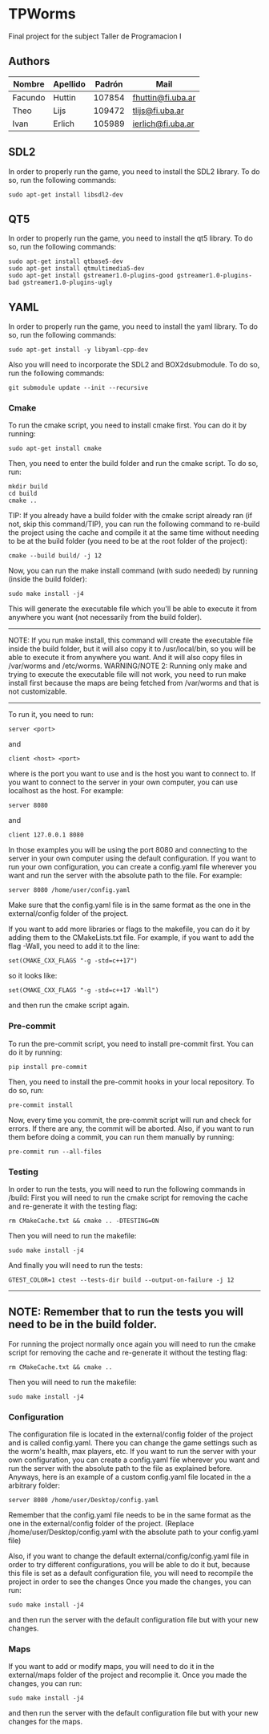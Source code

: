 # TPWorms
Final project for the subject Taller de Programacion I

## Authors
| Nombre | Apellido | Padrón | Mail                |
| ------ | -------- | ------ | ------------------- |
| Facundo  | Huttin | 107854 | fhuttin@fi.uba.ar |
| Theo | Lijs | 109472 | tlijs@fi.uba.ar |
| Ivan | Erlich | 105989 | ierlich@fi.uba.ar |

## SDL2
In order to properly run the game, you need to install the SDL2 library. To do so, run the following commands:
```
sudo apt-get install libsdl2-dev
```

## QT5
In order to properly run the game, you need to install the qt5 library. To do so, run the following commands:
```
sudo apt-get install qtbase5-dev
sudo apt-get install qtmultimedia5-dev
sudo apt-get install gstreamer1.0-plugins-good gstreamer1.0-plugins-bad gstreamer1.0-plugins-ugly
```

## YAML
In order to properly run the game, you need to install the yaml library. To do so, run the following commands:
```
sudo apt-get install -y libyaml-cpp-dev
```

Also you will need to incorporate the SDL2 and BOX2dsubmodule. To do so, run the following commands:
```
git submodule update --init --recursive
```


### Cmake
To run the cmake script, you need to install cmake first. You can do it by running:
```
sudo apt-get install cmake
```
Then, you need to enter the build folder and run the cmake script. To do so, run:
```
mkdir build
cd build
cmake ..
```
TIP: If you already have a build folder with the cmake script already ran (if not, skip this command/TIP), you can run the 
following command to re-build the project using the cache and compile it at the same time without
needing to be at the build folder (you need to be at the root folder of the project):
```
cmake --build build/ -j 12
```
Now, you can run the make install command (with sudo needed) by running (inside the build folder):
```
sudo make install -j4
```
This will generate the executable file which you'll be able to execute it from anywhere you want (not necessarily from the build folder).


-----------------
NOTE: If you run make install, this command will create the executable file inside the build folder, but it will also copy it to /usr/local/bin, so you will be able to execute it from anywhere you want. And it will also copy files in /var/worms and /etc/worms.
WARNING/NOTE 2: Running only make and trying to execute the executable file will not work, you need to run make install first because the maps are being fetched from /var/worms and that is not customizable.

-----------------

To run it, you need to run:
```
server <port>
```
and
```
client <host> <port>
```
where <port> is the port you want to use and <host> is the host you want to connect to. If you want to connect to the server in your own computer, you can use localhost as the host. For example:
```
server 8080
```
and
```
client 127.0.0.1 8080
```
In those examples you will be using the port 8080 and connecting to the server in your own computer using the default configuration.
If you want to run your own configuration, you can create a config.yaml file wherever you want and run the server with the absolute path to the file. For example:
```
server 8080 /home/user/config.yaml
```
Make sure that the config.yaml file is in the same format as the one in the external/config folder of the project.

If you want to add more libraries or flags to the makefile, you can do it by adding them to the CMakeLists.txt file. For example, if you want to add the flag -Wall, you need to add it to the line:
```
set(CMAKE_CXX_FLAGS "-g -std=c++17")
```
so it looks like:
```
set(CMAKE_CXX_FLAGS "-g -std=c++17 -Wall")
```
and then run the cmake script again.



### Pre-commit
To run the pre-commit script, you need to install pre-commit first. You can do it by running:
```
pip install pre-commit
```
Then, you need to install the pre-commit hooks in your local repository. To do so, run:
```
pre-commit install
```
Now, every time you commit, the pre-commit script will run and check for errors. If there are any, the commit will be aborted.
Also, if you want to run them before doing a commit, you can run them manually by running:
```
pre-commit run --all-files
```


### Testing
In order to run the tests, you will need to run the following commands in /build:
First you will need to run the cmake script for removing the cache and re-generate it with the testing flag:
```
rm CMakeCache.txt && cmake .. -DTESTING=ON
```
Then you will need to run the makefile:
```
sudo make install -j4
```
And finally you will need to run the tests:
```
GTEST_COLOR=1 ctest --tests-dir build --output-on-failure -j 12
```
-----------------
NOTE: Remember that to run the tests you will need to be in the build folder.
-----------------

For running the project normally once again you will need to run the cmake script for removing the cache and re-generate it without the testing flag:
```
rm CMakeCache.txt && cmake ..
```
Then you will need to run the makefile:
```
sudo make install -j4
```

### Configuration

The configuration file is located in the external/config folder of the project and is called config.yaml.
There you can change the game settings such as the worm's health, max players, etc.
If you want to run the server with your own configuration, you can create a config.yaml file wherever you want and run the server with the absolute path to the file as explained before. Anyways, here is an example of a custom config.yaml file located in the a arbitrary folder:
```
server 8080 /home/user/Desktop/config.yaml
```
Remember that the config.yaml file needs to be in the same format as the one in the external/config folder of the project.
(Replace /home/user/Desktop/config.yaml with the absolute path to your config.yaml file)

Also, if you want to change the default external/config/config.yaml file in order to try different configurations, you will be able to do it but, because this file is set as a default configuration file, you will need to recompile the project in order to see the changes Once you made the changes, you can run:
```
sudo make install -j4
```
and then run the server with the default configuration file but with your new changes.

### Maps
If you want to add or modify maps, you will need to do it in the external/maps folder of the project and recomplie it. Once you made the changes, you can run:
```
sudo make install -j4
```
and then run the server with the default configuration file but with your new changes for the maps.
